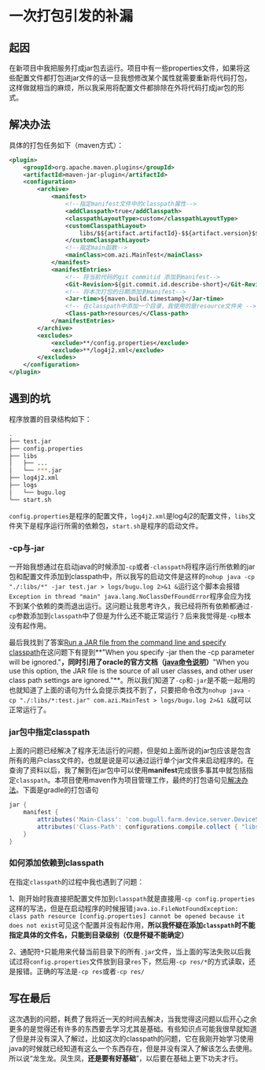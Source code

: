 # 一次打包引发的补漏

## 起因

在新项目中我把服务打成jar包去运行。项目中有一些properties文件，如果将这些配置文件都打包进jar文件的话一旦我想修改某个属性就需要重新将代码打包，这样做就相当的麻烦，所以我采用将配置文件都排除在外将代码打成jar包的形式。

## <span id="resolvent">解决办法</span>

具体的打包任务如下（maven方式）：

```xml
<plugin>
    <groupId>org.apache.maven.plugins</groupId>
    <artifactId>maven-jar-plugin</artifactId>
    <configuration>
        <archive>
            <manifest>
                <!--指定manifest文件中的classpath属性-->
                <addClasspath>true</addClasspath>
                <classpathLayoutType>custom</classpathLayoutType>
                <customClasspathLayout>
                    libs/$${artifact.artifactId}-$${artifact.version}$${dashClassifier?}.$${artifact.extension}
                </customClasspathLayout>
                <!--指定main函数-->
                <mainClass>com.azi.MainTest</mainClass>
            </manifest>
            <manifestEntries>
                <!-- 将当前代码的git commitid 添加到manifest-->
                <Git-Revision>${git.commit.id.describe-short}</Git-Revision>
                <!-- 将本次打包的日期添加到manifest-->
                <Jar-time>${maven.build.timestamp}</Jar-time>
                <!-- 在classpath中添加一个目录，我使用的是resource文件夹 -->
                <Class-path>resources/</Class-path>
            </manifestEntries>
        </archive>
        <excludes>
            <exclude>**/config.properties</exclude>
            <exclude>**/log4j2.xml</exclude>
        </excludes>
    </configuration>
</plugin>
```

## 遇到的坑

程序放置的目录结构如下：

```bash
.
├── test.jar
├── config.properties
├── libs
│   ├── ...
│   └── ***.jar
├── log4j2.xml
├── logs
│   └── bugu.log
└── start.sh
```
`config.properties`是程序的配置文件，`log4j2.xml`是log4j2的配置文件，`libs`文件夹下是程序运行所需的依赖包，`start.sh`是程序的启动文件。

### -cp与-jar

一开始我想通过在启动java的时候添加`-cp`或者`-classpath`将程序运行所依赖的jar包和配置文件添加到classpath中，所以我写的启动文件是这样的`nohup java -cp "./:libs/*" -jar test.jar > logs/bugu.log 2>&1 &`运行这个脚本会报错`Exception in thread "main" java.lang.NoClassDefFoundError`程序会应为找不到某个依赖的类而退出运行。这问题让我思考许久，我已经将所有依赖都通过`-cp`参数添加到`classpath`中了但是为什么还不能正常运行？后来我觉得是`-cp`根本没有起作用。

最后我找到了答案[Run a JAR file from the command line and specify classpath](https://stackoverflow.com/questions/18413014/run-a-jar-file-from-the-command-line-and-specify-classpath)在这问题下有提到**"When you specify -jar then the -cp parameter will be ignored."**，同时引用了oracle的官方文档（[java命令说明](http://docs.oracle.com/javase/7/docs/technotes/tools/solaris/java.html#jar)）**"When you use this option, the JAR file is the source of all user classes, and other user class path settings are ignored."**。所以我们知道了`-cp`和`-jar`是不能一起用的也就知道了上面的语句为什么会提示类找不到了，只要把命令改为`nohup java -cp "./:libs/*:test.jar" com.azi.MainTest > logs/bugu.log 2>&1 &`就可以正常运行了。

### jar包中指定classpath

上面的问题已经解决了程序无法运行的问题，但是如上面所说的jar包应该是包含所有的用户class文件的，也就是说是可以通过运行单个jar文件来启动程序的。在查询了资料以后，我了解到在jar包中可以使用**manifest**完成很多事其中就包括指定`classpath`。本项目使用maven作为项目管理工作，最终的打包语句见[解决办法](#resolvent)。下面是gradle的打包语句

```groovy
jar {
    manifest {
        attributes('Main-Class': 'com.bugull.farm.device.server.DeviceServer')
        attributes('Class-Path': configurations.compile.collect { "libs/${it.getName()}" }.join(' ') )
    }
}
```

### 如何添加依赖到classpath

在指定`classpath`的过程中我也遇到了问题：

1、刚开始时我直接把配置文件加到`classpath`就是直接用`-cp config.properties`这样的写法，但是在启动程序的时候报错`java.io.FileNotFoundException: class path resource [config.properties] cannot be opened because it does not exist`可见这个配置并没有起作用，**所以我怀疑在添加`classpath`时不能指定具体的文件名，只能到目录级别（仅是怀疑不能确定）**

2、通配符`*`只能用来代替当前目录下的所有`.jar`文件，当上面的写法失败以后我试过将`config.properties`文件放到目录`res`下，然后用`-cp res/*`的方式读取，还是报错。正确的写法是`-cp res`或者`-cp res/`

## 写在最后

这次遇到的问题，耗费了我将近一天的时间去解决，当我觉得这问题以后开心之余更多的是觉得还有许多的东西要去学习尤其是基础。有些知识点可能我很早就知道了但是并没有深入了解过，比如这次的classpath的问题，它在我刚开始学习使用java的时候就已经知道有这么一个东西存在，但是并没有深入了解该怎么去使用。所以说“龙生龙。凤生凤，**还是要有好基础**”，以后要在基础上更下功夫才行。
